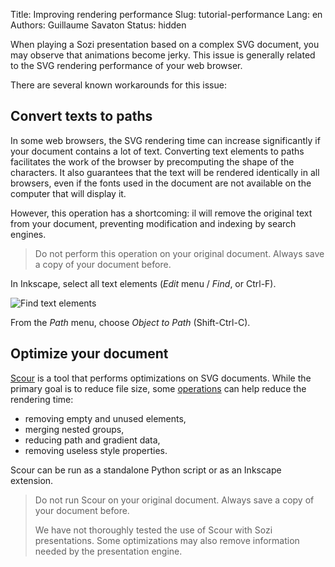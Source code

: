 Title: Improving rendering performance
Slug: tutorial-performance
Lang: en
Authors: Guillaume Savaton
Status: hidden

When playing a Sozi presentation based on a complex SVG document,
you may observe that animations become jerky.
This issue is generally related to the SVG rendering performance of your web browser.

There are several known workarounds for this issue:

Convert texts to paths
----------------------

In some web browsers, the SVG rendering time can increase significantly if your
document contains a lot of text.
Converting text elements to paths facilitates the work of the browser by precomputing
the shape of the characters.
It also guarantees that the text will be rendered identically in all browsers,
even if the fonts used in the document are not available on the computer that will
display it.

However, this operation has a shortcoming: il will remove the original text from
your document, preventing modification and indexing by search engines.

> Do not perform this operation on your original document.
> Always save a copy of your document before.

In Inkscape, select all text elements (*Edit* menu / *Find*, or Ctrl-F).

![Find text elements](|filename|/images/tutorial-performance/sozi-tutorial-performance-screenshot-01.png)

From the *Path* menu, choose *Object to Path* (Shift-Ctrl-C).

Optimize your document
----------------------

[Scour](http://www.codedread.com/scour/) is a tool that performs optimizations on
SVG documents.
While the primary goal is to reduce file size, some
[operations](http://www.codedread.com/scour/ops.php) can help reduce the
rendering time:

* removing empty and unused elements,
* merging nested groups,
* reducing path and gradient data,
* removing useless style properties.

Scour can be run as a standalone Python script or as an Inkscape extension.

> Do not run Scour on your original document.
> Always save a copy of your document before.
>
> We have not thoroughly tested the use of Scour with Sozi presentations.
> Some optimizations may also remove information needed by the presentation engine.
